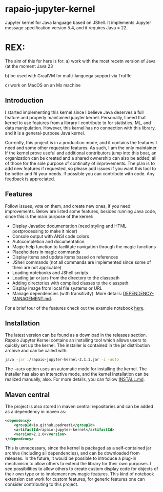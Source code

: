 # rapaio-jupyter-kernel

Jupyter kernel for Java language based on JShell. It implements Jupyter message specification version 5.4, and it requires Java = 22.

# REX: 

The aim of this for here is for:
  a) work with the most recetn version of Java (at the moment Java 23
  
  b) be used with GraalVM for multi-languega support via Truffle

  c) work on MacOS on an Mx machine


## Introduction

I started implementing this kernel since I believe Java deserves a full feature and properly maintained jupyter kernel. 
Personally, I need that kernel to use features from a library I contribute to for statistics, ML, and data manipulation. 
However, this kernel has no connection with this library, and it is a general-purpose Java kernel.

Currently, this project is in a production mode, and it contains the features I need and some other requested features. As such, I am 
the only maintainer. If the kernel prove useful and additional contributors jump into this boat, an organization can be created and a 
shared ownership can also be added, all of those for the sole purpose of continuity of improvements. 
The plan is to add new features if requested, so please add issues if you want this tool to be better and fit your needs. 
If possible you can contribute with code. Any feedback is appreciated.

## Features

 Follow issues, vote on them, and create new ones, if you need improvements. 
Below are listed some features, besides running Java code, since this is the main purpose of the kernel:

* Display Javadoc documentation (need styling and HTML postprocessing to make it nicer)
* Console output with ANSI code colors
* Autocompletion and documentation
* Magic help function to facilitate navigation through the magic functions
* Placeholders in magic commands
* Display items and update items based on references
* JShell commands (not all commands are implemented since some of them are not applicable)
* Loading notebooks and JShell scripts
* Loading jar or jars from the directory to the classpath
* Adding directories with compiled classes to the classpath
* Display image from local file systems or URL
* Manage dependencies (with transitivity). More details: [DEPENDENCY-MANAGEMENT.md](DEPENDENCY-MANAGEMENT.md).

For a brief tour of the features check out the example notebook [here](example.ipynb).

## Installation

The latest version can be found as a download in the releases section. Rapaio Jupyter Kernel contains an 
installing tool which allows users to quickly set up the kernel. The installer is contained in the jar distribution archive 
and can be called with:

```sh
java -jar ./rapaio-jupyter-kernel-2.1.1.jar -i -auto
```

The `-auto` option uses an automatic mode for installing the kernel. The installer has also an interactive mode, and the kernel installation can be realized manually, also. 
For more details, you can follow [INSTALL.md](INSTALL.md).

## Maven central

The project is also stored in maven central repositories and can be added as a dependency in maven as:

```xml
<dependency>
    <groupId>io.github.padreati</groupId>
    <artifactId>rapaio-jupyter-kernel</artifactId>
    <version>2.1.0</version>
</dependency>
```

This is unnecessary, since the kernel is packaged as a self-contained jar archive (including all dependencies), 
and can be downloaded from releases. In the future, it would be possible to introduce a plug-in mechanism to allow others to 
extend the library for their own purposes. I see possibilities to allow others to create custom display code for objects of their 
own type or to implement new magic features. This kind of notebook extension can work for custom features, for generic features 
one can consider contributing to this project.
